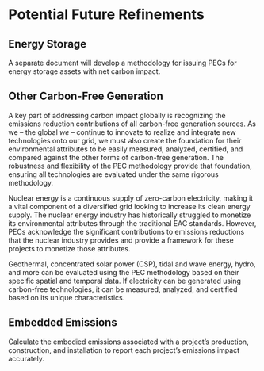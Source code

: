 # Potential Future Refinements

## Energy Storage

A separate document will develop a methodology for issuing PECs for energy storage assets with net carbon impact.

## Other Carbon-Free Generation

A key part of addressing carbon impact globally is recognizing the emissions reduction contributions of all carbon-free generation sources. As we – the global _we_ – continue to innovate to realize and integrate new technologies onto our grid, we must also create the foundation for their environmental attributes to be easily measured, analyzed, certified, and compared against the other forms of carbon-free generation. The robustness and flexibility of the PEC methodology provide that foundation, ensuring all technologies are evaluated under the same rigorous methodology.

Nuclear energy is a continuous supply of zero-carbon electricity, making it a vital component of a diversified grid looking to increase its clean energy supply. The nuclear energy industry has historically struggled to monetize its environmental attributes through the traditional EAC standards. However, PECs acknowledge the significant contributions to emissions reductions that the nuclear industry provides and provide a framework for these projects to monetize those attributes.

Geothermal, concentrated solar power (CSP), tidal and wave energy, hydro, and more can be evaluated using the PEC methodology based on their specific spatial and temporal data. If electricity can be generated using carbon-free technologies, it can be measured, analyzed, and certified based on its unique characteristics.

## &#x20;Embedded Emissions

Calculate the embodied emissions associated with a project’s production, construction, and installation to report each project’s emissions impact accurately.
